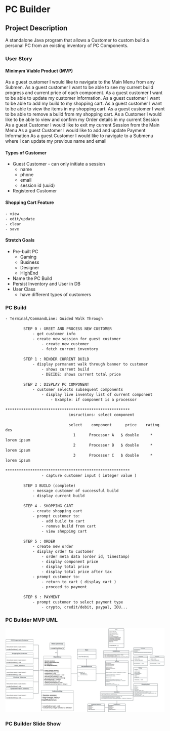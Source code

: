 # PC Builder

## Project Description

A standalone Java program that allows a Customer to custom build a personal PC from an existing 
inventory of PC Components. 

### User Story

#### Minimym Viable Product (MVP)

As a guest customer I would like to navigate to the Main Menu from any Submen.
As a guest customer I want to be able to see my current build progress and current price of each component.
As a guest customer I want to be able to update my customer information.
As a guest customer I want to be able to add my build to my shopping cart.
As a guest customer I want to be able to view the items in my shopping cart.
As a guest customer I want to be able to remove a build from my shopping cart.
As a Customer I would like to be able to view and confirm my Order details in my current Session
As a guest Customer I would like to exit my current Session from the Main Menu
As a guest Customer I would like to add and update Payment Information
As a guest Customer I would like to navigate to a Submenu where I can update my previous name and email

#### Types of Customer
- Guest Customer - can only initiate a session
    - name
    - phone
    - email
    - session id (uuid)
- Registered Customer
#### Shopping Cart Feature
    - view
    - edit/update
    - clear
    - save
#### Stretch Goals

- Pre-built PC
    - Gaming
    - Business
    - Designer
    - HighEnd
- Name the PC Build
- Persist Inventory and User in DB
- User Class
    - have different types of customers

### PC Build 

    - Terminal/CommandLine: Guided Walk Through 
        
            STEP 0 : GREET AND PROCESS NEW CUSTOMER
                - get customer info
                - create new session for guest customer
                    - create new customer
                    - fetch current inventory
            
            STEP 1 : RENDER CURRENT BUILD
                - display permanent walk through banner to customer
                    - shows current build
                    - DECIDE: shows current total price

            STEP 2 : DISPLAY PC COMPONENT
                - customer selects subsequent components
                    - display live inventoy list of current component
                        - Example: if component is a processor
                                *******************************************************
                                insructions: select component

                                select    component      price    rating        des
                                  1      Processor A   $ double     *       lorem ipsum
                                  2      Processor B   $ double     *       lorem ipsum
                                  3      Processor C   $ double     *       lorem ipsum
                                *******************************************************
                    - capture customer input ( integer value )

            STEP 3 BUILD (complete)
                - message customer of successful build
                - display current build

            STEP 4 - SHOPPING CART
                - create shopping cart
                - prompt customer to: 
                    - add build to cart
                    - remove build from cart
                    - view shopping cart

            STEP 5 : ORDER      
                - create new order
                - display order to customer
                    - order meta data (order id, timestamp)
                    - display component price
                    - display total price
                    - display total price after tax
                - prompt customer to:
                    - return to cart ( display cart )
                    - proceed to payment

            STEP 6 : PAYMENT
                - prompt customer to select payment type
                    - crypto, credit/debit, paypal, IOU...

### PC Builder MVP UML

![mpv UML]( PCBuilderMVPUML.jpeg )

### PC Builder Slide Show